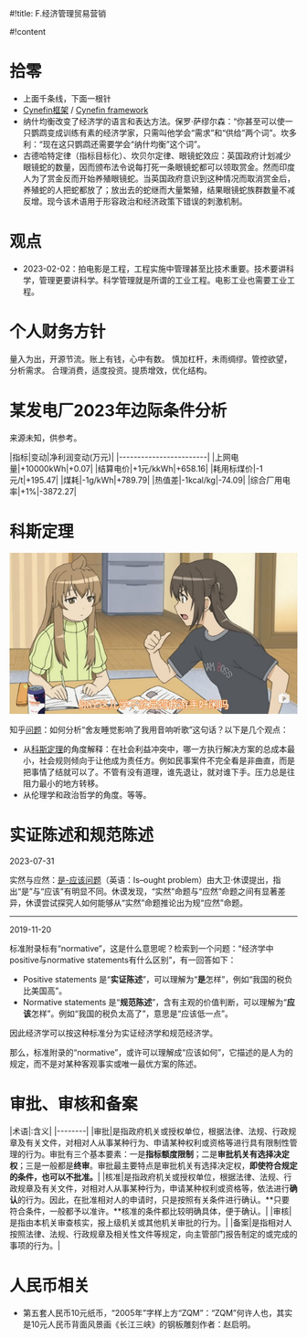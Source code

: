 #!title:    F.经济管理贸易营销

#!content

# 拾零

- 上面千条线，下面一根针
- [Cynefin框架](https://wiki.mbalib.com/wiki/Cynefin%E6%A1%86%E6%9E%B6) / [Cynefin framework](https://en.wikipedia.org/wiki/Cynefin_framework)
- 纳什均衡改变了经济学的语言和表达方法。保罗·萨缪尔森：“你甚至可以使一只鹦鹉变成训练有素的经济学家，只需叫他学会“需求”和“供给”两个词”。坎多利：“现在这只鹦鹉还需要学会“纳什均衡”这个词”。
- 古德哈特定律（指标目标化）、坎贝尔定律、眼镜蛇效应：英国政府计划减少眼镜蛇的数量，因而颁布法令说每打死一条眼镜蛇都可以领取赏金。然而印度人为了赏金反而开始养殖眼镜蛇。当英国政府意识到这种情况而取消赏金后，养殖蛇的人把蛇都放了；放出去的蛇继而大量繁殖，结果眼镜蛇族群数量不减反增。现今该术语用于形容政治和经济政策下错误的刺激机制。

# 观点

- 2023-02-02：拍电影是工程，工程实施中管理甚至比技术重要。技术要讲科学，管理更要讲科学。科学管理就是所谓的工业工程。电影工业也需要工业工程。

# 个人财务方针

量入为出，开源节流。账上有钱，心中有数。
慎加杠杆，未雨绸缪。管控欲望，分析需求。
合理消费，适度投资。提质增效，优化结构。

# 某发电厂2023年边际条件分析

来源未知，供参考。

|指标|变动|净利润变动(万元)|
|------------------------|
|上网电量|+10000kWh|+0.07|
|结算电价|+1元/kkWh|+658.16|
|耗用标煤价|-1元/t|+195.47|
|煤耗|-1g/kWh|+789.79|
|热值差|-1kcal/kg|-74.09|
|综合厂用电率|+1%|-3872.27|

# 科斯定理

![南家三姐妹第一季第二集](./image/F/minamike-1-ep2.jpg)

知乎[问题](https://www.zhihu.com/question/42188415)：如何分析“舍友睡觉影响了我用音响听歌”这句话？以下是几个观点：

- 从[科斯定理](https://zh.wikipedia.org/zh-cn/%E7%A7%91%E6%96%AF%E5%AE%9A%E7%90%86)的角度解释：在社会利益冲突中，哪一方执行解决方案的总成本最小，社会规则倾向于让他成为责任方。例如民事案件不完全看是非曲直，而是把事情了结就可以了。不管有没有道理，谁先退让，就对谁下手。压力总是往阻力最小的地方转移。
- 从伦理学和政治哲学的角度。等等。

# 实证陈述和规范陈述

2023-07-31

实然与应然：[是-应该问题](https://zh.wikipedia.org/zh-sg/%E6%98%AF-%E6%87%89%E8%A9%B2%E5%95%8F%E9%A1%8C)（英语：Is–ought problem）由大卫·休谟提出，指出“是”与“应该”有明显不同。休谟发现，“实然”命题与“应然”命题之间有显著差异，休谟尝试探究人如何能够从“实然”命题推论出为规“应然”命题。

------

2019-11-20

标准附录标有“normative”，这是什么意思呢？检索到一个问题：“经济学中positive与normative statements有什么区别”，有一回答如下：

- Positive statements 是“**实证陈述**”，可以理解为“**是**怎样”，例如“我国的税负比美国高”。
- Normative statements 是“**规范陈述**”，含有主观的价值判断，可以理解为“**应该**怎样”。例如“我国的税负太高了”，意思是“应该低一点”。

因此经济学可以按这种标准分为实证经济学和规范经济学。

那么，标准附录的“normative”，或许可以理解成“应该如何”，它描述的是人为的规定，而不是对某种客观事实或唯一最优方案的陈述。

# 审批、审核和备案

|术语|:含义|
|--------|
|审批|是指政府机关或授权单位，根据法律、法规、行政规章及有关文件，对相对人从事某种行为、申请某种权利或资格等进行具有限制性管理的行为。审批有三个基本要素：一是**指标额度限制**；二是**审批机关有选择决定权**；三是一般都是**终审**。审批最主要特点是审批机关有选择决定权，**即使符合规定的条件，也可以不批准。**|
|核准|是指政府机关或授权单位，根据法律、法规、行政规章及有关文件，对相对人从事某种行为，申请某种权利或资格等，依法进行**确认**的行为。因此，在批准相对人的申请时，只是按照有关条件进行确认。**只要符合条件，一般都予以准许。**核准的条件都比较明确具体，便于确认。|
|审核|是指由本机关审查核实，报上级机关或其他机关审批的行为。|
|备案|是指相对人按照法律、法规、行政规章及相关性文件等规定，向主管部门报告制定的或完成的事项的行为。|

# 人民币相关

- 第五套人民币10元纸币，“2005年”字样上方“ZQM”：“ZQM”何许人也，其实是10元人民币背面风景画《长江三峡》的钢板雕刻作者：赵启明。
